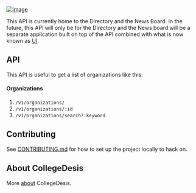 [![image](http://i.imgur.com/bkxtvgj.png?2)](http://github.com/collegedesis/collegedesis.com)

This API is currently home to the Directory and the News Board.
In the future, this API will only be for the Directory and the News board will be
a separate application built on top of the API combined with what is now known 
as [UI](http://github.com/collegedesis/ui).

## API

This API is useful to get a list of organizations like this:

#### Organizations

1. `/v1/organizations/`
2. `/v1/organizations/:id`
3. `/v1/organizations/search?:keyword`

## Contributing

See [CONTRIBUTING.md](CONTRIBUTING.md) for how to set up the project locally to hack on.

## About CollegeDesis

More [about](http://github.com/collegedesis/about) CollegeDesis.
